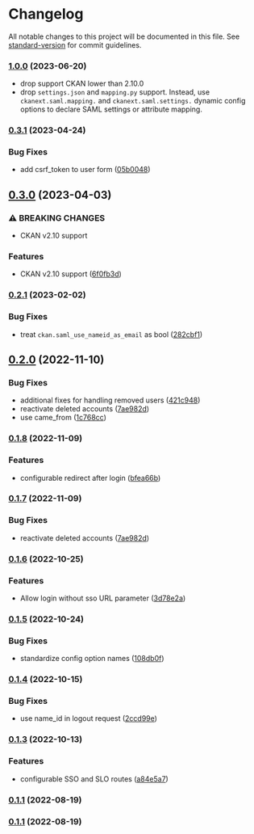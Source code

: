 # Changelog

All notable changes to this project will be documented in this file. See [standard-version](https://github.com/conventional-changelog/standard-version) for commit guidelines.


### [1.0.0](https://github.com/DataShades/ckanext-saml/compare/v0.3.1...v1.0.0) (2023-06-20)
* drop support CKAN lower than 2.10.0
* drop `settings.json` and `mapping.py` support. Instead, use `ckanext.saml.mapping.`
and `ckanext.saml.settings.` dynamic config options to declare SAML settings or
attribute mapping.


### [0.3.1](https://github.com/DataShades/ckanext-saml/compare/v0.3.0...v0.3.1) (2023-04-24)


### Bug Fixes

* add csrf_token to user form ([05b0048](https://github.com/DataShades/ckanext-saml/commit/05b0048b91e96560ef419fc902402897da65979a))

## [0.3.0](https://github.com/DataShades/ckanext-saml/compare/v0.2.1...v0.3.0) (2023-04-03)


### ⚠ BREAKING CHANGES

* CKAN v2.10 support

### Features

* CKAN v2.10 support ([6f0fb3d](https://github.com/DataShades/ckanext-saml/commit/6f0fb3d1a0a07eb842e24d9cae78d8561d8f5084))

### [0.2.1](https://github.com/DataShades/ckanext-saml/compare/v0.2.0...v0.2.1) (2023-02-02)


### Bug Fixes

* treat `ckan.saml_use_nameid_as_email` as bool ([282cbf1](https://github.com/DataShades/ckanext-saml/commit/282cbf19430bd1873ec15fddfa7f9ffe1d8197e5))

## [0.2.0](https://github.com/DataShades/ckanext-saml/compare/v0.1.8...v0.2.0) (2022-11-10)


### Bug Fixes

* additional fixes for handling removed users ([421c948](https://github.com/DataShades/ckanext-saml/commit/421c948e4ae13132dd9ea5dcc95a960c271d043c))
* reactivate deleted accounts ([7ae982d](https://github.com/DataShades/ckanext-saml/commit/7ae982d91923696fbe96179ea00f850736235b14))
* use came_from ([1c768cc](https://github.com/DataShades/ckanext-saml/commit/1c768cc3b6ad95a703046170a69f835a25b8e182))

### [0.1.8](https://github.com/DataShades/ckanext-saml/compare/v0.1.7...v0.1.8) (2022-11-09)


### Features

* configurable redirect after login ([bfea66b](https://github.com/DataShades/ckanext-saml/commit/bfea66b17ed8398108ba1f82279f6a280063d18e))


### [0.1.7](https://github.com/DataShades/ckanext-saml/compare/v0.1.6...v0.1.7) (2022-11-09)


### Bug Fixes

* reactivate deleted accounts ([7ae982d](https://github.com/DataShades/ckanext-saml/commit/7ae982d91923696fbe96179ea00f850736235b14))


### [0.1.6](https://github.com/DataShades/ckanext-saml/compare/v0.1.5...v0.1.6) (2022-10-25)


### Features

* Allow login without sso URL parameter ([3d78e2a](https://github.com/DataShades/ckanext-saml/commit/3d78e2ad5391575c5d76d6c936b07ba639e2c3d9))

### [0.1.5](https://github.com/DataShades/ckanext-saml/compare/v0.1.4...v0.1.5) (2022-10-24)


### Bug Fixes

* standardize config option names ([108db0f](https://github.com/DataShades/ckanext-saml/commit/108db0f31e336d3b38986e5b2e26ca01553d5dc7))

### [0.1.4](https://github.com/DataShades/ckanext-saml/compare/v0.1.3...v0.1.4) (2022-10-15)


### Bug Fixes

* use name_id in logout request ([2ccd99e](https://github.com/DataShades/ckanext-saml/commit/2ccd99eb144ecddb5a6c8fe03fce9acfbd937f82))

### [0.1.3](https://github.com/DataShades/ckanext-saml/compare/v0.1.2...v0.1.3) (2022-10-13)


### Features

* configurable SSO and SLO routes ([a84e5a7](https://github.com/DataShades/ckanext-saml/commit/a84e5a7a11c12d5b66c28bb4b6eddaddea308fd2))

### [0.1.1](https://github.com/DataShades/ckanext-saml/compare/v0.1.0...v0.1.1) (2022-08-19)

### [0.1.1](https://github.com/DataShades/ckanext-saml/compare/v0.1.0...v0.1.1) (2022-08-19)
